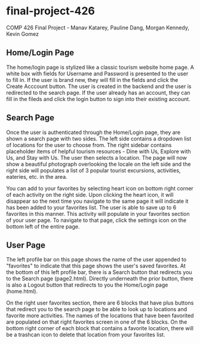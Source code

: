 # final-project-426
COMP 426 Final Project - Manav Katarey, Pauline Dang, Morgan Kennedy, Kevin Gomez

## Home/Login Page
The home/login page is stylized like a classic tourism website home page. A white box with fields for Username and Password is presented to the user to fill in. If the user is brand new, they will fill in the fields and click the Create Acccount button. The user is created in the backend and the user is redirected to the search page. If the user already has an account, they can fill in the fileds and click the login button to sign into their existing account.

## Search Page
Once the user is authenticated through the Home/Login page, they are shown a search page with two sides. The left side contains a dropdown list of locations for the user to choose from. The right sidebar contains placeholder items of helpful tourism resources - Dine with Us, Explore with Us, and Stay with Us.
The user then selects a location. The page will now show a beautiful photograph overlooking the locale on the left side and the right side will populates a list of 3 popular tourist excursions, activities, eateries, etc. in the area.

You can add to your favorites by selecting heart icon on bottom right corner of each activity on the right side. Upon clicking the heart icon, it will disappear so the next time you navigate to the same page it will indicate it has been added to your favorites list. The user is able to save up to 6 favorites in this manner. This activity will populate in your favorites section of your user page. To navigate to that page, click the settings icon on the bottom left of the entire page.

## User Page

The left profile bar on this page shows the name of the user appended to "favorites" to indicate that this page shows the user's saved favorites. At the bottom of this left profile bar, there is a Search button that redirects you to the Search page (page2.html). Directly underneath the prior button, there is also a Logout button that redirects to you the Home/Login page (home.html).

On the right user favorites section, there are 6 blocks that have plus buttons that redirect you to the search page to be able to look up to locations and favorite more activities. The names of the locations that have been favorited are populated on that right favorites screen in one of the 6 blocks. On the bottom right corner of each block that contains a favorite location, there will be a trashcan icon to delete that location from your favorites list.
